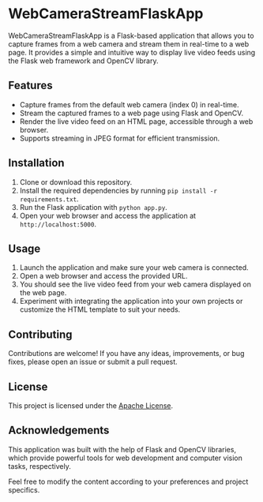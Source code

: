 # WebCameraStreamFlaskApp

WebCameraStreamFlaskApp is a Flask-based application that allows you to capture frames from a web camera and stream them in real-time to a web page. It provides a simple and intuitive way to display live video feeds using the Flask web framework and OpenCV library.

## Features
- Capture frames from the default web camera (index 0) in real-time.
- Stream the captured frames to a web page using Flask and OpenCV.
- Render the live video feed on an HTML page, accessible through a web browser.
- Supports streaming in JPEG format for efficient transmission.

## Installation
1. Clone or download this repository.
2. Install the required dependencies by running `pip install -r requirements.txt`.
3. Run the Flask application with `python app.py`.
4. Open your web browser and access the application at `http://localhost:5000`.

## Usage
1. Launch the application and make sure your web camera is connected.
2. Open a web browser and access the provided URL.
3. You should see the live video feed from your web camera displayed on the web page.
4. Experiment with integrating the application into your own projects or customize the HTML template to suit your needs.

## Contributing
Contributions are welcome! If you have any ideas, improvements, or bug fixes, please open an issue or submit a pull request.

## License
This project is licensed under the [Apache License](LICENSE).

## Acknowledgements
This application was built with the help of Flask and OpenCV libraries, which provide powerful tools for web development and computer vision tasks, respectively.

Feel free to modify the content according to your preferences and project specifics.
